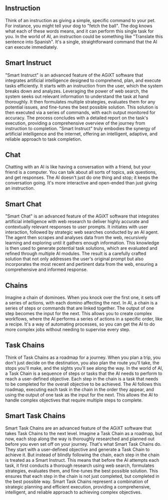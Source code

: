 ## Instruction
Think of an instruction as giving a simple, specific command to your pet. For instance, you might tell your dog to "fetch the ball". The dog knows what each of these words means, and it can perform this single task for you. In the world of AI, an instruction could be something like "Translate this sentence into Spanish". It's a single, straightforward command that the AI can execute immediately.

## Smart Instruct
"Smart Instruct" is an advanced feature of the AGiXT software that integrates artificial intelligence designed to comprehend, plan, and execute tasks efficiently. It starts with an instruction from the user, which the system breaks down and analyzes. Leveraging the power of web search, the system seeks out relevant information to understand the task at hand thoroughly. It then formulates multiple strategies, evaluates them for any potential issues, and fine-tunes the best possible solution. This solution is then executed via a series of commands, with each output monitored for accuracy. The process concludes with a detailed report on the task's execution, providing a comprehensive overview of the journey from instruction to completion. "Smart Instruct" truly embodies the synergy of artificial intelligence and the internet, offering an intelligent, adaptive, and reliable approach to task completion.

## Chat
Chatting with an AI is like having a conversation with a friend, but your friend is a computer. You can talk about all sorts of topics, ask questions, and get responses. The AI doesn't just do one thing and stop; it keeps the conversation going. It's more interactive and open-ended than just giving an instruction.

## Smart Chat
"Smart Chat" is an advanced feature of the AGiXT software that integrates artificial intelligence with web research to deliver highly accurate and contextually relevant responses to user prompts. It initiates with user interaction, followed by strategic web searches conducted by an AI agent. The agent then scrapes and analyses data from the web, recursively learning and exploring until it gathers enough information. This knowledge is then used to generate potential task solutions, which are evaluated and refined through multiple AI modules. The result is a carefully crafted solution that not only addresses the user's original prompt but also incorporates the most recent and pertinent data from the web, ensuring a comprehensive and informed response.

## Chains
Imagine a chain of dominoes. When you knock over the first one, it sets off a series of actions, with each domino affecting the next. In AI, a chain is a series of steps or commands that are linked together. The output of one step becomes the input for the next. This allows you to create complex workflows, where the AI performs a series of actions in a specific order, like a recipe. It's a way of automating processes, so you can get the AI to do more complex jobs without needing to supervise every step.

## Task Chains

Think of Task Chains as a roadmap for a journey. When you plan a trip, you don't just decide on the destination, you also plan the route you'll take, the stops you'll make, and the sights you'll see along the way. In the world of AI, a Task Chain is a sequence of steps or tasks that the AI needs to perform to reach a user-defined objective. Each step in the chain is a task that needs to be completed for the overall objective to be achieved. The AI follows this roadmap, executing each task in the chain in the order they appear, and using the output of one task as the input for the next. This allows the AI to handle complex objectives that require multiple steps to complete.

## Smart Task Chains

Smart Task Chains are an advanced feature of the AGiXT software that takes Task Chains to the next level. Imagine a Task Chain as a roadmap, but now, each stop along the way is thoroughly researched and planned out before you even set off on your journey. That's what Smart Task Chains do. They start with a user-defined objective and generate a Task Chain to achieve it. But instead of blindly following the chain, each step in the chain is treated as a Smart Instruct. This means that before the AI attempts each task, it first conducts a thorough research using web search, formulates strategies, evaluates them, and fine-tunes the best possible solution. This ensures that each step in the chain is not just completed, but completed in the best possible way. Smart Task Chains represent a combination of strategic planning and efficient execution, providing a comprehensive, intelligent, and reliable approach to achieving complex objectives.

